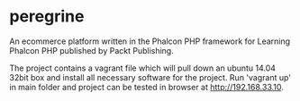 peregrine
=========

An ecommerce platform written in the Phalcon PHP framework for Learning Phalcon PHP published by Packt Publishing.

The project contains a vagrant file which will pull down an ubuntu 14.04 32bit box and install all necessary software for the project. Run 'vagrant up' in main folder and project can be tested in browser at http://192.168.33.10.
